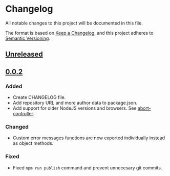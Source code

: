 # Changelog
All notable changes to this project will be documented in this file.

The format is based on [Keep a Changelog](https://keepachangelog.com/en/1.0.0/),
and this project adheres to [Semantic Versioning](https://semver.org/spec/v2.0.0.html).

## [Unreleased]

## [0.0.2]
### Added
- Create CHANGELOG file.
- Add repository URL and more author data to package.json.
- Add support for older NodeJS versions and browsers. See [abort-controller](https://www.npmjs.com/package/abort-controller).

### Changed
- Custom error messages functions are now exported individually instead as object methods.

### Fixed
- Fixed `npm run publish` command and prevent unnecesary git commits.


[Unreleased]: https://github.com/brdevok/abortjs/compare/v0.0.2...publish
[0.0.2]: https://github.com/brdevok/abortjs/compare/v0.0.1...v0.0.2
[0.0.1]: https://github.com/brdevok/abortjs/releases/tag/v0.0.1
